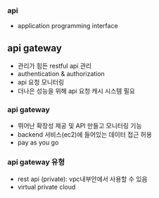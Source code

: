### api
- application programming interface

## api gateway 
- 관리가 힘든 restful api 관리
- authentication & authorization 
- api 요청 모니터링
- 더나은 성능을 위해 api 요청 캐시 시스템 필요
### api gateway
- 뛰어난 확장성 제공 및 API 만들고 모니터링 기능
- backend 서비스(ec2)에 들어있는 데이터 접근 허용
- pay as you go 


### api gateway 유형
- rest api (private):
vpc내부안에서 사용할 수 있음
- virtual private cloud